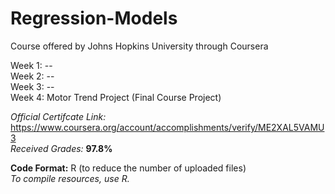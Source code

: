 # Regression-Models
Course offered by Johns Hopkins University through Coursera


Week 1: --  
Week 2: --  
Week 3: --  
Week 4: Motor Trend Project (Final Course Project)   


*Official Certifcate Link:* https://www.coursera.org/account/accomplishments/verify/ME2XAL5VAMU3    
*Received Grades:* **97.8%**  

**Code Format:** R (to reduce the number of uploaded files)  
*To compile resources, use R.*  

